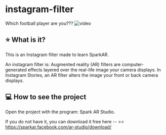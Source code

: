 # instagram-filter
Which football player are you???
![video](./demo/demo.gif)

## :star: What is it?
This is an Instagram filter made to learn SparkAR. 

An instagram filter is: Augmented reality (AR) filters are computer-generated effects layered over the real-life image your camera displays. In Instagram Stories, an AR filter alters the image your front or back camera displays.

## :computer: How to see the project
Open the project with the program: Spark AR Studio. 

If you do not have it, you can download it free here -- >> https://sparkar.facebook.com/ar-studio/download/